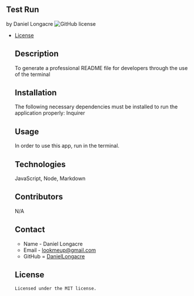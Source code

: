 ## Test Run
  by Daniel Longacre
  ![GitHub license](https://img.shields.io/badge/license-MIT-yellowgreen.svg)
  
* [License](#license)


  ## Description
  To generate a professional README file for developers through the  use of the terminal

  ## Installation
  The following necessary dependencies must be installed to run the 
  application properly: Inquirer

  ## Usage
  In order to use this app, run in the terminal.

  ## Technologies
  JavaScript, Node, Markdown

  ## Contributors
  N/A

  ## Contact
  * Name - Daniel Longacre
  * Email - lookmeup@gmail.com
  * GitHub = [DanielLongacre](https://github.com/DanielLongacre)

  ## License

      Licensed under the MIT license.
  
